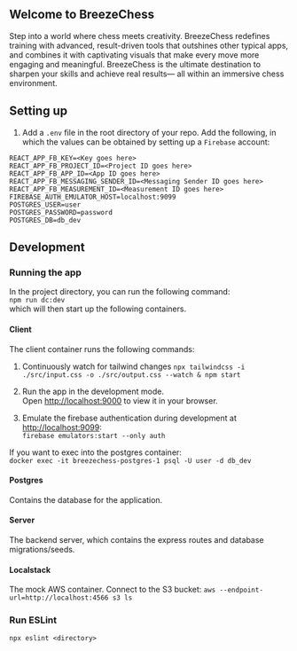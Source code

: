 ## Welcome to BreezeChess

Step into a world where chess meets creativity. BreezeChess redefines training with advanced, result-driven tools that outshines other typical apps, and combines it with captivating visuals that make every move more engaging and meaningful. BreezeChess is the ultimate destination to sharpen your skills and achieve real results— all within an immersive chess environment.

## Setting up
1. Add a `.env` file in the root directory of your repo. Add the following, in which the values can be obtained by setting up a `Firebase` account:
```
REACT_APP_FB_KEY=<Key goes here>
REACT_APP_FB_PROJECT_ID=<Project ID goes here>
REACT_APP_FB_APP_ID=<App ID goes here>
REACT_APP_FB_MESSAGING_SENDER_ID=<Messaging Sender ID goes here>
REACT_APP_FB_MEASUREMENT_ID=<Measurement ID goes here>
FIREBASE_AUTH_EMULATOR_HOST=localhost:9099
POSTGRES_USER=user
POSTGRES_PASSWORD=password
POSTGRES_DB=db_dev
```

## Development

### Running the app
In the project directory, you can run the following command:\
`npm run dc:dev`\
which will then start up the following containers.

#### Client

The client container runs the following commands:

1. Continuously watch for tailwind changes
`npx tailwindcss -i ./src/input.css -o ./src/output.css --watch & npm start`

2. Run the app in the development mode.\
Open [http://localhost:9000](http://localhost:9000) to view it in your browser.

3. Emulate the firebase authentication during development at [http://localhost:9099](http://localhost:9099):\
`firebase emulators:start --only auth`

If you want to exec into the postgres container:\
`docker exec -it breezechess-postgres-1 psql -U user -d db_dev`

#### Postgres

Contains the database for the application.


#### Server

The backend server, which contains the express routes and database migrations/seeds.


#### Localstack

The mock AWS container. Connect to the S3 bucket: `aws --endpoint-url=http://localhost:4566 s3 ls`


### Run ESLint
`npx eslint <directory>`
